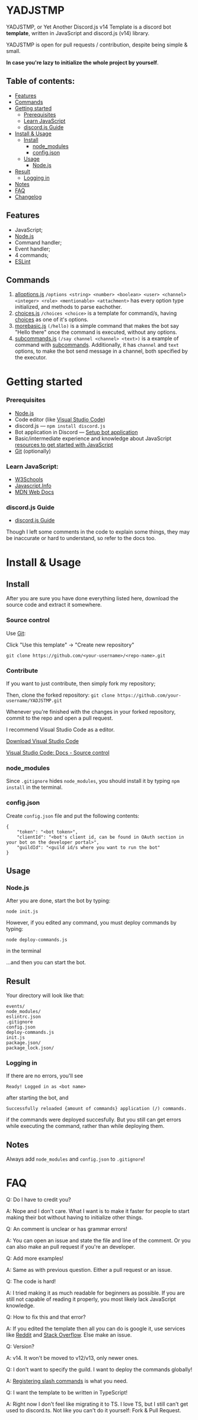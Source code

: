 # YADJSTMP
YADJSTMP, or Yet Another Discord.js v14 Template is a discord bot **template**, written in JavaScript and discord.js (v14) library.

YADJSTMP is open for pull requests / contribution, despite being simple & small.

**In case you're lazy to initialize the whole project by yourself**.

## Table of contents:
- [Features](https://github.com/sncelta/YADJSTMP#features)
- [Commands](https://github.com/sncelta/YADJSTMP#commands)
- [Getting started](https://github.com/sncelta/YADJSTMP#getting-started)
	- [Prerequisites](https://github.com/sncelta/YADJSTMP#prerequisites)
	- [Learn JavaScript](https://github.com/sncelta/YADJSTMP#learn-javascript)
	- [discord.js Guide](https://github.com/sncelta/YADJSTMP#discordjs-guide)
- [Install & Usage](https://github.com/sncelta/YADJSTMP#install--usage)
	- [Install](https://github.com/sncelta/YADJSTMP#install)
		- [node_modules](https://github.com/sncelta/YADJSTMP#node_modules)
		- [config.json](https://github.com/sncelta/YADJSTMP#configjson)
	- [Usage](https://github.com/sncelta/YADJSTMP#usage)
		- [Node.js](https://github.com/sncelta/YADJSTMP#nodejs)
- [Result](https://github.com/sncelta/YADJSTMP#result)
	- [Logging in](https://github.com/sncelta/YADJSTMP#logging-in)
- [Notes](https://github.com/sncelta/YADJSTMP#notes)
- [FAQ](https://github.com/sncelta/YADJSTMP#faq)
- [Changelog](https://github.com/sncelta/YADJSTMP/blob/main/changelog.md)

## Features
- JavaScript;
- [Node.js](https://nodejs.org/)
- Command handler;
- Event handler;
- 4 commands;
- [ESLint](https://eslint.org/)

## Commands
1. [alloptions.js](https://github.com/sncelta/YADJSTMP/blob/main/commands/alloptions.js) ```/options <string> <number> <boolean> <user> <channel> <integer> <role> <mentionable> <attachment>``` has every option type initialized, and methods to parse eachother.
2. [choices.js](https://github.com/sncelta/YADJSTMP/blob/main/commands/choices.js) ```/choices <choice>``` is a template for command/s, having [choices](https://discordjs.guide/slash-commands/advanced-creation.html#choices) as one of it's options.
3. [morebasic.js](https://github.com/sncelta/YADJSTMP/blob/main/commands/morebasic.js) ```(/hello)``` is a simple command that makes the bot say "Hello there" once the command is executed, without any options.
4. [subcommands.js](https://github.com/sncelta/YADJSTMP/blob/main/commands/subcommands.js) ```(/say channel <channel> <text>)``` is a example of command with [subcommands](https://discordjs.guide/slash-commands/advanced-creation.html#subcommands). Additionally, it has ```channel``` and ```text``` options, to make the bot send message in a channel, both specified by the executor.

# Getting started

### Prerequisites
- [Node.js](https://nodejs.org/en/download/)
- Code editor (like [Visual Studio Code](https://code.visualstudio.com/download))
- discord.js — ```npm install discord.js```
- Bot application in Discord — [Setup bot application](https://discordjs.guide/preparations/setting-up-a-bot-application.html)
- Basic/intermediate experience and knowledge about JavaScript [resources to get started with JavaScript](https://github.com/sncelta/YADJSTMP/edit/main/#learn-javascript)
- [Git](https://git-scm.com/downloads) (optionally)

### Learn JavaScript:
- [W3Schools](https://www.w3schools.com/js/)
- [Javascript.Info](https://javascript.info/)
- [MDN Web Docs](https://developer.mozilla.org/en-US/docs/Learn/JavaScript)

### discord.js Guide
- [discord.js Guide](https://discordjs.guide/)

Though I left some comments in the code to explain some things, they may be inaccurate or hard to understand, so refer to the docs too.

# Install & Usage
## Install
After you are sure you have done everything listed here, download the source code and extract it somewhere.
### Source control
Use [Git](https://git-scm.com/downloads):

Click "Use this template" → "Create new repository"

```git clone https://github.com/<your-username>/<repo-name>.git```
### Contribute
If you want to just contribute, then simply fork my repository;

Then, clone the forked repository:
```git clone https://github.com/your-username/YADJSTMP.git```

Whenever you're finished with the changes in your forked repository, commit to the repo and open a pull request.

I recommend Visual Studio Code as a editor.

[Download Visual Studio Code](https://code.visualstudio.com/Download)

[Visual Studio Code: Docs - Source control](https://code.visualstudio.com/docs/sourcecontrol/overview)
### node_modules
Since ```.gitignore``` hides ```node_modules```, you should install it by typing ```npm install``` in the terminal.
### config.json
Create ```config.json``` file and put the following contents:
```
{
	"token": "<bot token>",
	"clientId": "<bot's client id, can be found in OAuth section in your bot on the developer portal>",
	"guildId": "<guild id/s where you want to run the bot"
}
```

## Usage

### Node.js
After you are done, start the bot by typing:

```node init.js```

However, if you edited any command, you must deploy commands by typing:

```node deploy-commands.js```

in the terminal

...and then you can start the bot.

## Result

Your directory will look like that:

```commands/
events/
node_modules/
eslintrc.json
.gitignore
config.json
deploy-commands.js
init.js
package.json/
package_lock.json/
```

### Logging in
If there are no errors, you'll see 

```Ready! Logged in as <bot name>```

after starting the bot, and

```Started refreshing <amount of commands> application (/) commands.
Successfully reloaded {amount of commands} application (/) commands.
```

if the commands were deployed succesfully. But you still can get errors while executing the command, rather than while deploying them.

## Notes

Always add ```node_modules``` and ```config.json``` to ```.gitignore```!

# FAQ

Q: Do I have to credit you?

A: Nope and I don't care. What I want is to make it faster for people to start making their bot without having to initialize other things.

Q: An comment is unclear or has grammar errors!

A: You can open an issue and state the file and line of the comment. Or you can also make an pull request if you're an developer.

Q: Add more examples!

A: Same as with previous question. Either a pull request or an issue.

Q: The code is hard!

A: I tried making it as much readable for beginners as possible. If you are still not capable of reading it properly, you most likely lack JavaScript knowledge.

Q: How to fix this and that error?

A: If you edited the template then all you can do is google it, use services like [Reddit](https://reddit.com) and [Stack Overflow](https://stackoverflow.com). Else make an issue.

Q: Version?

A: v14. It won't be moved to v12/v13, only newer ones.

Q: I don't want to specify the guild. I want to deploy the commands globally!

A: [Registering slash commands](https://discordjs.guide/creating-your-bot/command-deployment.html) is what you need.

Q: I want the template to be written in TypeScript!

A: Right now I don't feel like migrating it to TS. I love TS, but I still can't get used to discord.ts. Not like you can't do it yourself: Fork & Pull Request.
